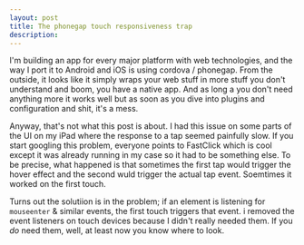 ```yaml
---
layout: post
title: The phonegap touch responsiveness trap
description: 
---
```

I'm building an app for every major platform with web technologies, and the way I port it to Android and iOS is using cordova / phonegap. From the outside, it looks like it simply wraps your web stuff in more stuff you don't understand and boom, you have a native app. And as long a you don't need anything more it works well but as soon as you dive into plugins and configuration and shit, it's a mess.

Anyway, that's not what this post is about. I had this issue on some parts of the UI on my iPad where the response to a tap seemed painfully slow. If you start googling this problem, everyone points to FastClick which is cool except it was already running in my case so it had to be something else. To be precise, what happened is that sometimes the first tap would trigger the hover effect and the second wuld trigger the actual tap event. Soemtimes it worked on the first touch.

Turns out the solutiion is in the problem; if an element is listening for `mouseenter` & similar events, the first touch triggers that event. i removed the event listeners on touch devices because I didn't really needed them. If you *do* need them, well, at least now you know where to look.
